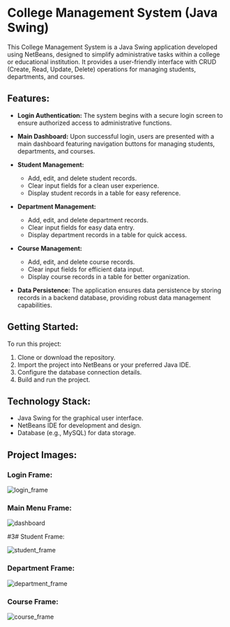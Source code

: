 # College Management System (Java Swing)

This College Management System is a Java Swing application developed using NetBeans, designed to simplify administrative tasks within a college or educational institution. It provides a user-friendly interface with CRUD (Create, Read, Update, Delete) operations for managing students, departments, and courses.

## Features:

- **Login Authentication:** The system begins with a secure login screen to ensure authorized access to administrative functions.

- **Main Dashboard:** Upon successful login, users are presented with a main dashboard featuring navigation buttons for managing students, departments, and courses.

- **Student Management:**
  - Add, edit, and delete student records.
  - Clear input fields for a clean user experience.
  - Display student records in a table for easy reference.

- **Department Management:**
  - Add, edit, and delete department records.
  - Clear input fields for easy data entry.
  - Display department records in a table for quick access.

- **Course Management:**
  - Add, edit, and delete course records.
  - Clear input fields for efficient data input.
  - Display course records in a table for better organization.

- **Data Persistence:** The application ensures data persistence by storing records in a backend database, providing robust data management capabilities.

## Getting Started:

To run this project:

1. Clone or download the repository.
2. Import the project into NetBeans or your preferred Java IDE.
3. Configure the database connection details.
4. Build and run the project.

## Technology Stack:

- Java Swing for the graphical user interface.
- NetBeans IDE for development and design.
- Database (e.g., MySQL) for data storage.

## Project Images:

### Login Frame:

![login_frame](https://github.com/TouqeerAli/college-management-system-swing-gui/assets/103946729/cdd0078f-feb6-4756-8a8f-ff40dff1f30a)

### Main Menu Frame:

![dashboard](https://github.com/TouqeerAli/college-management-system-swing-gui/assets/103946729/61d41ff3-0861-4f87-8c80-53791b93fb4a)

#3# Student Frame:

![student_frame](https://github.com/TouqeerAli/college-management-system-swing-gui/assets/103946729/a075731c-192a-45a3-81a3-7985b0249c92)

### Department Frame:

![department_frame](https://github.com/TouqeerAli/college-management-system-swing-gui/assets/103946729/0c0baaa1-5861-4392-9491-bb9278f67d8a)

### Course Frame:

![course_frame](https://github.com/TouqeerAli/college-management-system-swing-gui/assets/103946729/b8c9d688-bdcf-49e2-a73d-27e36109285b)

